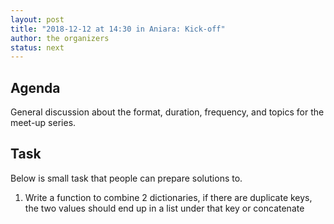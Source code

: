 ```yaml
---
layout: post
title: "2018-12-12 at 14:30 in Aniara: Kick-off"
author: the organizers
status: next
---
```


## Agenda
General discussion about the format, duration, frequency, and topics for the
meet-up series. 

## Task

Below is small task that people can prepare solutions to.
1. Write a function to combine 2 dictionaries, if there are duplicate keys, the two values should end up in a list under that key or concatenate

